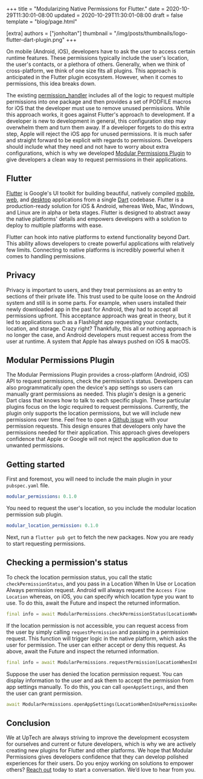 +++
title = "Modularizing Native Permissions for Flutter."
date = 2020-10-29T11:30:01-08:00
updated = 2020-10-29T11:30:01-08:00
draft = false
template = "blog/page.html"

[extra]
authors = ["jonholtan"]
thumbnail = "/img/posts/thumbnails/logo-flutter-dart-plugin.png"
+++

On mobile (Android, iOS), developers have to ask the user to access certain runtime features. These permissions typically include the user's location, the user's contacts, or a plethora of others. Generally, when we think of cross-platform, we think of one size fits all plugins. This approach is anticipated in the Flutter plugin ecosystem. However, when it comes to permissions, this idea breaks down. 

The existing [permission_handler](https://pub.dev/packages/permission_handler) includes all of the logic to request multiple permissions into one package and then provides a set of PODFILE macros for iOS that the developer must use to remove unused permissions. While this approach works, it goes against Flutter's approach to development. If a developer is new to development in general, this configuration step may overwhelm them and turn them away. If a developer forgets to do this extra step, Apple will reject the iOS app for unused permissions. It is much safer and straight forward to be explicit with regards to permissions. Developers should include what they need and not have to worry about extra configurations, which is why we developed [Modular Permissions Plugin](https://pub.dev/packages/modular_permissions/versions/0.1.0) to give developers a clean way to request permissions in their applications.

## Flutter 
[Flutter](https://flutter.dev) is Google's UI toolkit for building beautiful, natively compiled [mobile](https://flutter.dev/docs), [web](https://flutter.dev/web), and [desktop](https://flutter.dev/desktop) applications from a single [Dart](https://dart.dev) codebase. Flutter is a production-ready solution for iOS & Android, whereas Web, Mac, Windows, and Linux are in alpha or beta stages. Flutter is designed to abstract away the native platforms' details and empowers developers with a solution to deploy to multiple platforms with ease.

Flutter can hook into native platforms to extend functionality beyond Dart. This ability allows developers to create powerful applications with relatively few limits. Connecting to native platforms is incredibly powerful when it comes to handling permissions. 

## Privacy

Privacy is important to users, and they treat permissions as an entry to sections of their private life. This trust used to be quite loose on the Android system and still is in some parts. For example, when users installed their newly downloaded app in the past for Android, they had to accept all permissions upfront. This acceptance approach was great in theory, but it led to applications such as a Flashlight app requesting your contacts, location, and storage. Crazy right? Thankfully, this all or nothing approach is no longer the case, and Android developers must request access from the user at runtime. A system that Apple has always pushed on iOS & macOS. 

## Modular Permissions Plugin

The Modular Permissions Plugin provides a cross-platform (Android, iOS) API to request permissions, check the permission's status. Developers can also programmatically open the device's app settings so users can manually grant permissions as needed. This plugin's design is a generic Dart class that knows how to talk to each specific plugin. These particular plugins focus on the logic required to request permissions. Currently, the plugin only supports the location permissions, but we will include new permissions over time. Feel free to open a [Github issue](https://github.com/uptech/modular_app_permissions/issues) with your permission requests. This design ensures that developers only have the permissions needed for their application. This approach gives developers confidence that Apple or Google will not reject the application due to unwanted permissions.

## Getting started

First and foremost, you will need to include the main plugin in your `pubspec.yaml` file.

```yaml
modular_permissions: 0.1.0
```

You need to request the user's location, so you include the modular location permission sub plugin.

```yaml
modular_location_permission: 0.1.0
```

Next, run a `flutter pub get` to fetch the new packages. Now you are ready to start requesting permissions.  

## Checking a permission's status

To check the location permission status, you call the static `checkPermissionStatus`, and you pass in a Location When In Use or Location Always permission request. Android will always request the `Access Fine Location` whereas, on iOS, you can specify which location type you want to use. To do this, await the Future and inspect the returned information.

```dart
final info = await ModularPermissions.checkPermissionStatus(LocationWhenInUsePermissionRequest());
```

If the location permission is not accessible, you can request access from the user by simply calling `requestPermission` and passing in a permission request. This function will trigger logic in the native platform, which asks the user for permission. The user can either accept or deny this request. As above, await the Future and inspect the returned information.

```dart
final info = await ModularPermissions.requestPermission(LocationWhenInUsePermissionRequest());
```

Suppose the user has denied the location permission request. You can display information to the user and ask them to accept the permission from app settings manually. To do this, you can call `openAppSettings`, and then the user can grant permission.

```dart
await ModularPermissions.openAppSettings(LocationWhenInUsePermissionRequest());
```

## Conclusion

We at UpTech are always striving to improve the development ecosystem for ourselves and current or future developers, which is why we are actively creating new plugins for Flutter and other platforms. We hope that Modular Permissions gives developers confidence that they can develop polished experiences for their users. Do you enjoy working on solutions to empower others? [Reach out](https://uptechstudio.com/#contact) today to start a conversation. We’d love to hear from you.
